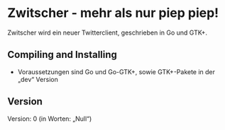Zwitscher - mehr als nur piep piep!
===================================

Zwitscher wird ein neuer Twitterclient, geschrieben in Go und GTK+.


Compiling and Installing
------------------------


  * Voraussetzungen sind Go und Go-GTK+, sowie GTK+-Pakete in der „dev“ Version


Version
-------

Version: 0 (in Worten: „Null“)
